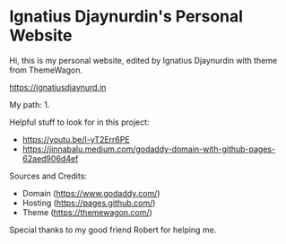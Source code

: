 # Ignatius Djaynurdin's Personal Website


Hi, this is my personal website, edited by Ignatius Djaynurdin with theme from ThemeWagon.


https://ignatiusdjaynurd.in

My path:
1. 


Helpful stuff to look for in this project:

 - https://youtu.be/I-yT2Err6PE
 - https://jinnabalu.medium.com/godaddy-domain-with-github-pages-62aed906d4ef
 
Sources and Credits:

 - Domain (https://www.godaddy.com/)
 - Hosting (https://pages.github.com/)
 - Theme (https://themewagon.com/)

Special thanks to my good friend Robert for helping me.
